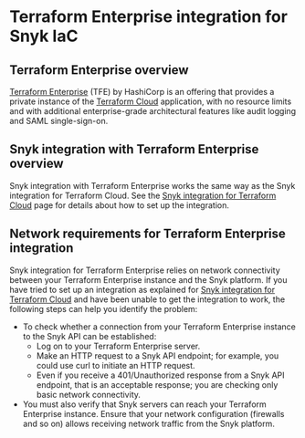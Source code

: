 # Terraform Enterprise integration for Snyk IaC

## Terraform Enterprise overview

[Terraform Enterprise](https://www.terraform.io/enterprise) (TFE) by HashiCorp is an offering that provides a private instance of the [Terraform Cloud](https://cloud.hashicorp.com/products/terraform) application, with no resource limits and with additional enterprise-grade architectural features like audit logging and SAML single-sign-on.

## **Snyk integration with Terraform Enterprise overview**

Snyk integration with Terraform Enterprise works the same way as the Snyk integration for Terraform Cloud. See the [Snyk integration for Terraform Cloud](terraform-cloud-integration-for-snyk-iac-using-run-tasks/) page for details about how to set up the integration.

## Network requirements for Terraform Enterprise integration

Snyk integration for Terraform Enterprise relies on network connectivity between your Terraform Enterprise instance and the Snyk platform. If you have tried to set up an integration as explained for [Snyk integration for Terraform Cloud](terraform-cloud-integration-for-snyk-iac-using-run-tasks/) and have been unable to get the integration to work, the following steps can help you identify the problem:

* To check whether a connection from your Terraform Enterprise instance to the Snyk API can be established:
  * Log on to your Terraform Enterprise server.
  * Make an HTTP request to a Snyk API endpoint; for example, you could use curl to initiate an HTTP request.
  * Even if you receive a 401/Unauthorized response from a Snyk API endpoint, that is an acceptable response; you are checking only basic network connectivity.
* You must also verify that Snyk servers can reach your Terraform Enterprise instance. Ensure that your network configuration (firewalls and so on) allows receiving network traffic from the Snyk platform.
